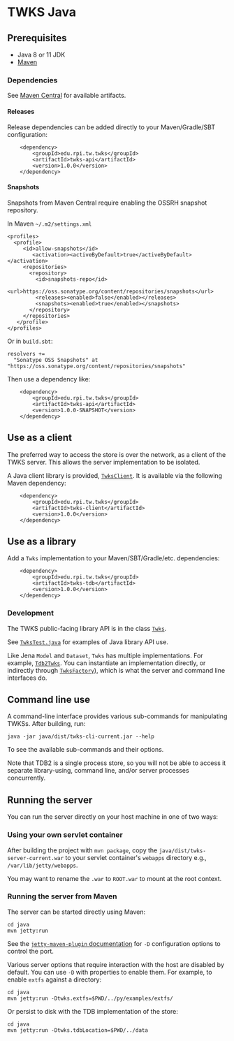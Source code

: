 # TWKS Java

## Prerequisites

* Java 8 or 11 JDK
* [Maven](https://maven.apache.org/)

### Dependencies

See [Maven Central](https://search.maven.org/search?q=edu.rpi.tw.twks) for available artifacts.

#### Releases

Release dependencies can be added directly to your Maven/Gradle/SBT configuration:

        <dependency>
            <groupId>edu.rpi.tw.twks</groupId>
            <artifactId>twks-api</artifactId>
            <version>1.0.0</version>
        </dependency>

#### Snapshots

Snapshots from Maven Central require enabling the OSSRH snapshot repository.

In Maven `~/.m2/settings.xml`

    <profiles>
      <profile>
         <id>allow-snapshots</id>
            <activation><activeByDefault>true</activeByDefault></activation>
         <repositories>
           <repository>
             <id>snapshots-repo</id>
             <url>https://oss.sonatype.org/content/repositories/snapshots</url>
             <releases><enabled>false</enabled></releases>
             <snapshots><enabled>true</enabled></snapshots>
           </repository>
         </repositories>
       </profile>
    </profiles>

Or in `build.sbt`:

    resolvers +=
      "Sonatype OSS Snapshots" at "https://oss.sonatype.org/content/repositories/snapshots"

Then use a dependency like:

        <dependency>
            <groupId>edu.rpi.tw.twks</groupId>
            <artifactId>twks-api</artifactId>
            <version>1.0.0-SNAPSHOT</version>
        </dependency>

## Use as a client

The preferred way to access the store is over the network, as a client of the TWKS server. This allows the server implementation to be isolated.

A Java client library is provided, [`TwksClient`](client/src/main/java/edu/rpi/tw/twks/client/TwksClient.java). It is available via the following Maven dependency:

        <dependency>
            <groupId>edu.rpi.tw.twks</groupId>
            <artifactId>twks-client</artifactId>
            <version>1.0.0</version>
        </dependency>

## Use as a library

Add a `Twks` implementation to your Maven/SBT/Gradle/etc. dependencies:
        
        <dependency>
            <groupId>edu.rpi.tw.twks</groupId>
            <artifactId>twks-tdb</artifactId>
            <version>1.0.0</version>
        </dependency>

### Development

The TWKS public-facing library API is in the class [`Twks`](api/src/main/java/edu/rpi/tw/twks/api/Twks.java).

See [`TwksTest.java`](test/src/main/java/edu/rpi/tw/twks/test/TwksTest.java) for examples of Java library API use.

Like Jena `Model` and `Dataset`, `Twks` has multiple implementations. For example, [`Tdb2Twks`](tdb/src/main/java/edu/rpi/tw/twks/tdb/Tdb2Twks.java).
You can instantiate an implementation directly, or indirectly through [`TwksFactory`](factory/src/main/java/edu/rpi/tw/twks/factory/TwksFactory.java)), which is what the server and command line interfaces do.

## Command line use

A command-line interface provides various sub-commands for manipulating TWKSs. After building, run:

    java -jar java/dist/twks-cli-current.jar --help

To see the available sub-commands and their options.
   
Note that TDB2 is a single process store, so you will not be able to access it separate library-using, command line, and/or server processes concurrently. 

## Running the server

You can run the server directly on your host machine in one of two ways:

### Using your own servlet container

After building the project with `mvn package`, copy the `java/dist/twks-server-current.war` to your servlet container's `webapps` directory e.g., `/var/lib/jetty/webapps`.

You may want to rename the `.war` to `ROOT.war` to mount at the root context.

### Running the server from Maven

The server can be started directly using Maven:

    cd java
    mvn jetty:run

See the [`jetty-maven-plugin` documentation](https://www.eclipse.org/jetty/documentation/9.4.x/jetty-maven-plugin.html) for `-D` configuration options to control the port.

Various server options that require interaction with the host are disabled by default. You can use `-D` with properties to enable them. For example, to enable `extfs` against a directory:

    cd java
    mvn jetty:run -Dtwks.extfs=$PWD/../py/examples/extfs/

Or persist to disk with the TDB implementation of the store:

    cd java
    mvn jetty:run -Dtwks.tdbLocation=$PWD/../data
